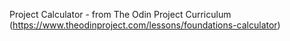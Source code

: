 Project Calculator - from The Odin Project Curriculum (https://www.theodinproject.com/lessons/foundations-calculator)
